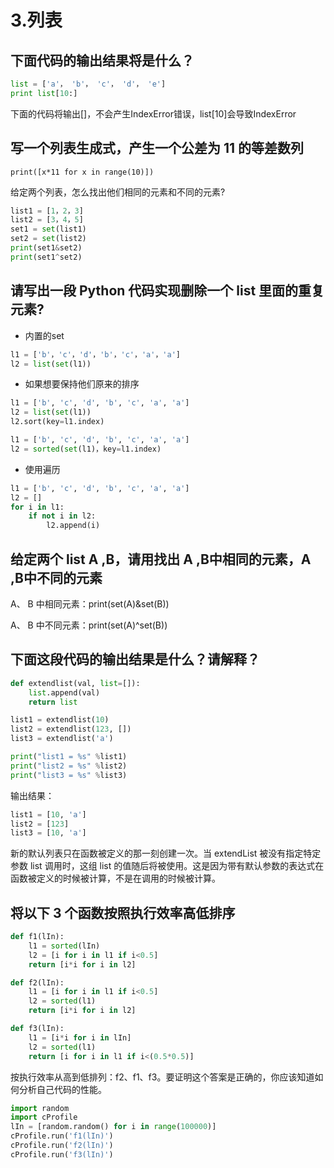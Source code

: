 # 3.列表

## 下面代码的输出结果将是什么？

```python
list = ['a'， 'b'， 'c'， 'd'， 'e']
print list[10:]
```

下面的代码将输出\[\]，不会产生IndexError错误，list\[10\]会导致IndexError

## 写一个列表生成式，产生一个公差为 11 的等差数列

`print([x*11 for x in range(10)])`

给定两个列表，怎么找出他们相同的元素和不同的元素?

```python
list1 = [1，2，3]
list2 = [3，4，5]
set1 = set(list1)
set2 = set(list2)
print(set1&set2)
print(set1^set2)
```

## 请写出一段 Python 代码实现删除一个 list 里面的重复元素?

* 内置的set

```python
l1 = ['b'，'c'，'d'，'b'，'c'，'a'，'a']
l2 = list(set(l1))
```

* 如果想要保持他们原来的排序

```python
l1 = ['b', 'c', 'd', 'b', 'c', 'a', 'a']
l2 = list(set(l1))
l2.sort(key=l1.index)
```

```python
l1 = ['b', 'c', 'd', 'b', 'c', 'a', 'a']
l2 = sorted(set(l1)，key=l1.index)
```

* 使用遍历

```python
l1 = ['b', 'c', 'd', 'b', 'c', 'a', 'a']
l2 = []
for i in l1:
    if not i in l2:
        l2.append(i)
```

## 给定两个 list A ,B，请用找出 A ,B中相同的元素，A ,B中不同的元素

A、 B 中相同元素：print\(set\(A\)&set\(B\)\)

A、 B 中不同元素：print\(set\(A\)^set\(B\)\)

## 下面这段代码的输出结果是什么？请解释？

```python
def extendlist(val, list=[]):
    list.append(val)
    return list

list1 = extendlist(10)
list2 = extendlist(123, [])
list3 = extendlist('a')

print("list1 = %s" %list1)
print("list2 = %s" %list2)
print("list3 = %s" %list3)
```

输出结果：

```python
list1 = [10, 'a']
list2 = [123]
list3 = [10, 'a']
```

新的默认列表只在函数被定义的那一刻创建一次。当 extendList 被没有指定特定参数 list 调用时，这组 list 的值随后将被使用。这是因为带有默认参数的表达式在函数被定义的时候被计算，不是在调用的时候被计算。

## 将以下 3 个函数按照执行效率高低排序

```python
def f1(lIn):
    l1 = sorted(lIn)
    l2 = [i for i in l1 if i<0.5]
    return [i*i for i in l2]

def f2(lIn):
    l1 = [i for i in l1 if i<0.5]
    l2 = sorted(l1)
    return [i*i for i in l2]

def f3(lIn):
    l1 = [i*i for i in lIn]
    l2 = sorted(l1)
    return [i for i in l1 if i<(0.5*0.5)]
```

按执行效率从高到低排列：f2、f1、f3。要证明这个答案是正确的，你应该知道如何分析自己代码的性能。 

```python
import random
import cProfile
lIn = [random.random() for i in range(100000)]
cProfile.run('f1(lIn)')
cProfile.run('f2(lIn)')
cProfile.run('f3(lIn)')
```

